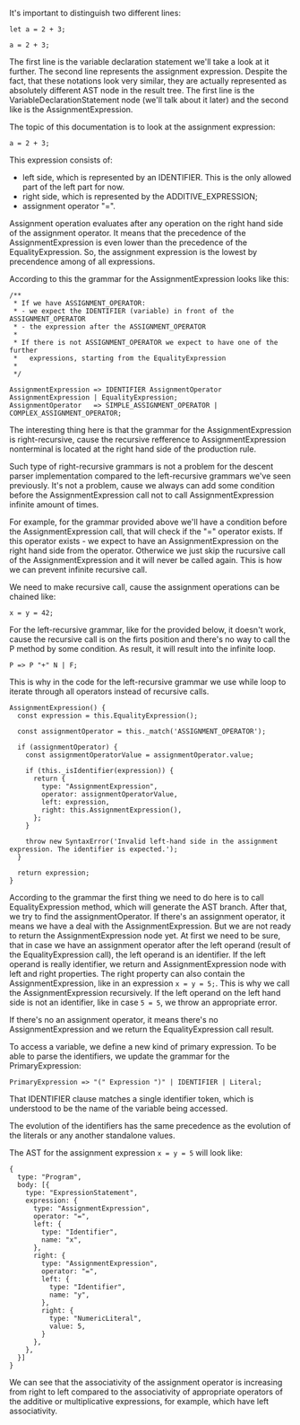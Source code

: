 It's important to distinguish two different lines:

```
let a = 2 + 3;

a = 2 + 3;
```

The first line is the variable declaration statement we'll take a look at it further. The second line represents the assignment expression. Despite the fact, that these notations look very similar, they are actually represented as absolutely different AST node in the result tree. The first line is the VariableDeclarationStatement node (we'll talk about it later) and the second like is the AssignmentExpression.

The topic of this documentation is to look at the assignment expression:

```
a = 2 + 3;
```

This expression consists of:

- left side, which is represented by an IDENTIFIER. This is the only allowed part of the left part for now.
- right side, which is represented by the ADDITIVE_EXPRESSION;
- assignment operator "=".

Assignment operation evaluates after any operation on the right hand side of the assignment operator. It means that the precedence of the AssignmentExpression is even lower than the precedence of the EqualityExpression. So, the assignment expression is the lowest by precendence among of all expressions.

According to this the grammar for the AssignmentExpression looks like this:

```
/** 
 * If we have ASSIGNMENT_OPERATOR:
 * - we expect the IDENTIFIER (variable) in front of the ASSIGNMENT_OPERATOR
 * - the expression after the ASSIGNMENT_OPERATOR 
 *
 * If there is not ASSIGNMENT_OPERATOR we expect to have one of the further 
 *   expressions, starting from the EqualityExpression
 *
 */
 
AssignmentExpression => IDENTIFIER AssignmentOperator AssignmentExpression | EqualityExpression;
AssignmentOperator   => SIMPLE_ASSIGNMENT_OPERATOR | COMPLEX_ASSIGNMENT_OPERATOR;
```

The interesting thing here is that the grammar for the AssignmentExpression is right-recursive, cause the recursive refference to AssignmentExpression nonterminal is located at the right hand side of the production rule.

Such type of right-recursive grammars is not a problem for the descent parser implementation compared to the left-recursive grammars we've seen previously. It's not a problem, cause we always can add some condition before the AssignmentExpression call not to call AssignmentExpression infinite amount of times.

For example, for the grammar provided above we'll have a condition before the AssignmentExpression call, that will check if the "=" operator exists. If this operator exists - we expect to have an AssignmentExpression on the right hand side from the operator. Otherwice we just skip the rucursive call of the AssignmentExpression and it will never be called again. This is how we can prevent infinite recursive call.

We need to make recursive call, cause the assignment operations can be chained like:

```
x = y = 42;
```

For the left-recursive grammar, like for the provided below, it doesn't work, cause the recursive call is on the firts position and there's no way to call the P method by some condition. As result, it will result into the infinite loop.

```
P => P "+" N | F;
```

This is why in the code for the left-recursive grammar we use while loop to iterate through all operators instead of recursive calls.

```
AssignmentExpression() {
  const expression = this.EqualityExpression();

  const assignmentOperator = this._match('ASSIGNMENT_OPERATOR');

  if (assignmentOperator) {
    const assignmentOperatorValue = assignmentOperator.value;

    if (this._isIdentifier(expression)) {
      return {
        type: "AssignmentExpression",
        operator: assignmentOperatorValue,
        left: expression,
        right: this.AssignmentExpression(),
      };
    }

    throw new SyntaxError('Invalid left-hand side in the assignment expression. The identifier is expected.');
  }

  return expression;
}
```

According to the grammar the first thing we need to do here is to call EqualityExpression method, which will generate the AST branch. After that, we try to find the assignmentOperator. If there's an assignment operator, it means we have a deal with the AssignmentExpression. But we are not ready to return the AssignmentExpression node yet. At first we need to be sure, that in case we have an assignment operator after the left operand (result of the EqualityExpression call), the left operand is an identifier. If the left operand is really identifier, we return and AssignmentExpression node with left and right properties. The right property can also contain the AssignmentExpression, like in an expression `x = y = 5;`. This is why we call the AssignmentExpression recursively. If the left operand on the left hand side is not an identifier, like in case `5 = 5`, we throw an appropriate error.

If there's no an assignment operator, it means there's no AssignmentExpression and we return the EqualityExpression call result.

To access a variable, we define a new kind of primary expression. To be able to parse the identifiers, we update the grammar for the PrimaryExpression:

```
PrimaryExpression => "(" Expression ")" | IDENTIFIER | Literal;
```
That IDENTIFIER clause matches a single identifier token, which is understood to be the name of the variable being accessed.

The evolution of the identifiers has the same precedence as the evolution of the literals or any another standalone values.

The AST for the assignment expression `x = y = 5` will look like:

```
{
  type: "Program",
  body: [{
    type: "ExpressionStatement",
    expression: {
      type: "AssignmentExpression",
      operator: "=",
      left: {
        type: "Identifier",
        name: "x",
      },  
      right: {
        type: "AssignmentExpression",
        operator: "=",
        left: {
          type: "Identifier",
          name: "y",
        },
        right: {
          type: "NumericLiteral",
          value: 5,
        }
      },  
    },  
  }]  
}
```

We can see that the associativity of the assignment operator is increasing from right to left compared to the associativity of appropriate operators of the additive or multiplicative expressions, for example, which have left associativity.
